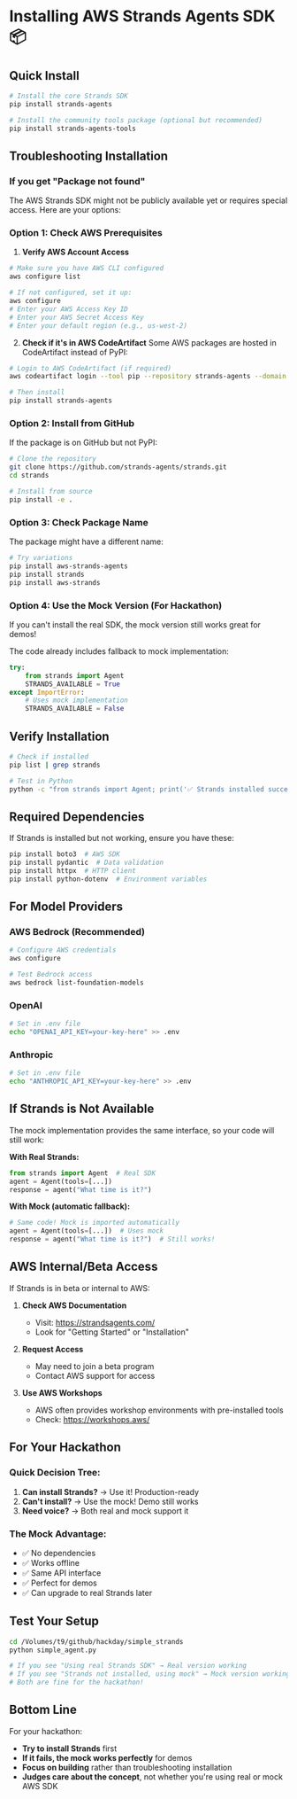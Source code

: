 # Installing AWS Strands Agents SDK 📦

## Quick Install

```bash
# Install the core Strands SDK
pip install strands-agents

# Install the community tools package (optional but recommended)
pip install strands-agents-tools
```

## Troubleshooting Installation

### If you get "Package not found"

The AWS Strands SDK might not be publicly available yet or requires special access. Here are your options:

### Option 1: Check AWS Prerequisites

1. **Verify AWS Account Access**
```bash
# Make sure you have AWS CLI configured
aws configure list

# If not configured, set it up:
aws configure
# Enter your AWS Access Key ID
# Enter your AWS Secret Access Key
# Enter your default region (e.g., us-west-2)
```

2. **Check if it's in AWS CodeArtifact**
Some AWS packages are hosted in CodeArtifact instead of PyPI:
```bash
# Login to AWS CodeArtifact (if required)
aws codeartifact login --tool pip --repository strands-agents --domain your-domain

# Then install
pip install strands-agents
```

### Option 2: Install from GitHub

If the package is on GitHub but not PyPI:
```bash
# Clone the repository
git clone https://github.com/strands-agents/strands.git
cd strands

# Install from source
pip install -e .
```

### Option 3: Check Package Name

The package might have a different name:
```bash
# Try variations
pip install aws-strands-agents
pip install strands
pip install aws-strands
```

### Option 4: Use the Mock Version (For Hackathon)

If you can't install the real SDK, the mock version still works great for demos!

The code already includes fallback to mock implementation:
```python
try:
    from strands import Agent
    STRANDS_AVAILABLE = True
except ImportError:
    # Uses mock implementation
    STRANDS_AVAILABLE = False
```

## Verify Installation

```bash
# Check if installed
pip list | grep strands

# Test in Python
python -c "from strands import Agent; print('✅ Strands installed successfully!')"
```

## Required Dependencies

If Strands is installed but not working, ensure you have these:
```bash
pip install boto3  # AWS SDK
pip install pydantic  # Data validation
pip install httpx  # HTTP client
pip install python-dotenv  # Environment variables
```

## For Model Providers

### AWS Bedrock (Recommended)
```bash
# Configure AWS credentials
aws configure

# Test Bedrock access
aws bedrock list-foundation-models
```

### OpenAI
```bash
# Set in .env file
echo "OPENAI_API_KEY=your-key-here" >> .env
```

### Anthropic
```bash
# Set in .env file
echo "ANTHROPIC_API_KEY=your-key-here" >> .env
```

## If Strands is Not Available

The mock implementation provides the same interface, so your code will still work:

**With Real Strands:**
```python
from strands import Agent  # Real SDK
agent = Agent(tools=[...])
response = agent("What time is it?")
```

**With Mock (automatic fallback):**
```python
# Same code! Mock is imported automatically
agent = Agent(tools=[...])  # Uses mock
response = agent("What time is it?")  # Still works!
```

## AWS Internal/Beta Access

If Strands is in beta or internal to AWS:

1. **Check AWS Documentation**
   - Visit: https://strandsagents.com/
   - Look for "Getting Started" or "Installation"

2. **Request Access**
   - May need to join a beta program
   - Contact AWS support for access

3. **Use AWS Workshops**
   - AWS often provides workshop environments with pre-installed tools
   - Check: https://workshops.aws/

## For Your Hackathon

### Quick Decision Tree:

1. **Can install Strands?** → Use it! Production-ready
2. **Can't install?** → Use the mock! Demo still works
3. **Need voice?** → Both real and mock support it

### The Mock Advantage:
- ✅ No dependencies
- ✅ Works offline
- ✅ Same API interface
- ✅ Perfect for demos
- ✅ Can upgrade to real Strands later

## Test Your Setup

```bash
cd /Volumes/t9/github/hackday/simple_strands
python simple_agent.py

# If you see "Using real Strands SDK" → Real version working
# If you see "Strands not installed, using mock" → Mock version working
# Both are fine for the hackathon!
```

## Bottom Line

For your hackathon:
- **Try to install Strands** first
- **If it fails, the mock works perfectly** for demos
- **Focus on building** rather than troubleshooting installation
- **Judges care about the concept**, not whether you're using real or mock AWS SDK
